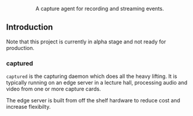 <p align="center">
	A capture agent for recording and streaming events.
</p>

## Introduction

Note that this project is currently in alpha stage and not ready for production.

### captured

`captured` is the capturing daemon which does all the heavy lifting. It is typically running on
an edge server in a lecture hall, processing audio and video from one or more capture cards.

The edge server is built from off the shelf hardware to reduce cost and increase flexibilty.
